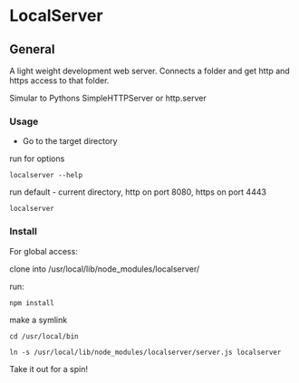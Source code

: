 
# LocalServer

## General

A light weight development web server. Connects a folder and get http and https access to that folder. 

Simular to Pythons SimpleHTTPServer or http.server

### Usage

- Go to the target directory
  
run for options

    localserver --help

run default - current directory, http on port 8080, https on port 4443

    localserver


### Install

For global access:

clone into /usr/local/lib/node_modules/localserver/

run:

    npm install

make a symlink

    cd /usr/local/bin

    ln -s /usr/local/lib/node_modules/localserver/server.js localserver


Take it out for a spin!    